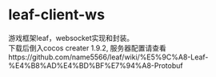 # leaf-client-ws
游戏框架leaf，websocket实现和封装。<br>
下载后倒入cocos creater 1.9.2, 服务器配置请查看https://github.com/name5566/leaf/wiki/%E5%9C%A8-Leaf-%E4%B8%AD%E4%BD%BF%E7%94%A8-Protobuf
